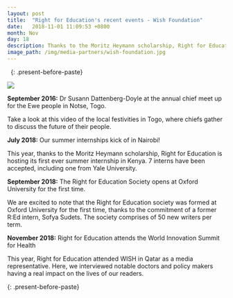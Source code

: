 ```yaml
---
layout: post
title:  "Right for Education's recent events - Wish Foundation"
date:   2018-11-01 11:09:53 +0800
month: Nov
day: 18
description: Thanks to the Moritz Heymann scholarship, Right for Education is hosting its first ever summer internship in Kenya. 7 interns have been accepted, including one from Yale University.
image_path: /img/media-partners/wish-foundation.jpg
---
```


&nbsp;
{: .present-before-paste}
<div class="img_wrap text-center pb-3">
	<img src="{{site.baseurl}}/img/media-partners/wish-foundation.jpg" class="img-fluid">
</div>

<div class="content_wrap">
	<p><strong class="font-weight-bold">September 2016:</strong> Dr Susann Dattenberg-Doyle at the annual chief meet up for the Ewe people in Notse, Togo.</p>
	<p class="font-italic">Take a look at this video of the local festivities in Togo, where chiefs gather to discuss the future of their people.</p></div>

<div class="content_wrap">
	<p><strong class="font-weight-bold">July 2018:</strong> Our summer internships kick of in Nairobi!</p>
	<p>This year, thanks to the Moritz Heymann scholarship, Right for Education is hosting its first ever summer internship in Kenya. 7 interns have been accepted, including one from Yale University.</p></div>

<div class="content_wrap">
	<p><strong class="font-weight-bold">September 2018:</strong> The Right for Education Society opens at Oxford University for the first time.</p>
	<p>We are excited to note that the Right for Education society was formed at Oxford University for the first time, thanks to the commitment of a former R:Ed intern, Sofya Sudets. The society comprises of 50 new writers per term.</p></div>

<div class="content_wrap">
	<p><strong class="font-weight-bold">November 2018:</strong> Right for Education attends the World Innovation Summit for Health</p>
	<p>This year, Right for Education attended WISH in Qatar as a media representative. Here, we interviewed notable doctors and policy makers having a real impact on the lives of our readers.</p> </div>


{: .present-before-paste}

